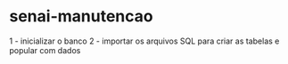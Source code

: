 # senai-manutencao
1 - inicializar o banco
2 - importar os arquivos SQL para criar as tabelas e popular com dados
